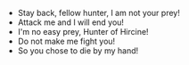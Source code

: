 - Stay back, fellow hunter, I am not your prey!
- Attack me and I will end you!
- I'm no easy prey, Hunter of Hircine!
- Do not make me fight you!
- So you chose to die by my hand!
